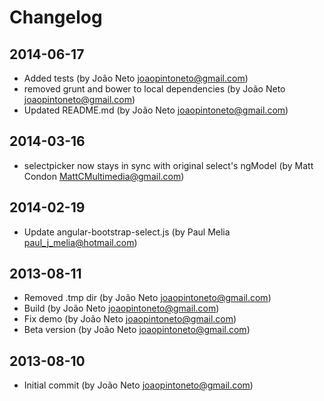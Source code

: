 # Changelog
## 2014-06-17
- Added tests (by João Neto <joaopintoneto@gmail.com>)
- removed grunt and bower to local dependencies (by João Neto <joaopintoneto@gmail.com>)
- Updated README.md (by João Neto <joaopintoneto@gmail.com>)

## 2014-03-16
- selectpicker now stays in sync with original select's ngModel (by Matt Condon <MattCMultimedia@gmail.com>)

## 2014-02-19
- Update angular-bootstrap-select.js (by Paul Melia <paul_j_melia@hotmail.com>)

## 2013-08-11
- Removed .tmp dir (by João Neto <joaopintoneto@gmail.com>)
- Build (by João Neto <joaopintoneto@gmail.com>)
- Fix demo (by João Neto <joaopintoneto@gmail.com>)
- Beta version (by João Neto <joaopintoneto@gmail.com>)

## 2013-08-10
- Initial commit (by João Neto <joaopintoneto@gmail.com>)

